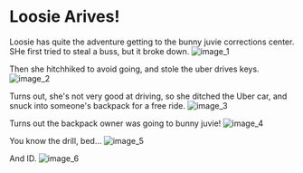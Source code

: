 # Loosie Arives!

Loosie has quite the adventure getting to the bunny juvie corrections center.
SHe first tried to steal a buss, but it broke down.
![image_1](pictures/IMAGE_1.jpg)
<div style="page-break-after: always;"></div>

Then she hitchhiked to avoid going, and stole the uber drives keys.
![image_2](pictures/IMAGE_2.jpg)
<div style="page-break-after: always;"></div>

Turns out, she's not very good at driving, so she ditched the Uber car, and snuck into someone's backpack for a free ride.
![image_3](pictures/IMAGE_3.jpg)
<div style="page-break-after: always;"></div>

Turns out the backpack owner was going to bunny juvie! 
![image_4](pictures/IMAGE_4.jpg)
<div style="page-break-after: always;"></div>

You know the drill, bed...
![image_5](pictures/IMAGE_5.jpg)
<div style="page-break-after: always;"></div>

And ID.
![image_6](pictures/IMAGE_6.jpg)
<div style="page-break-after: always;"></div>